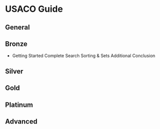 # USACO Guide 

## General

## Bronze

- Getting Started
Complete Search
Sorting & Sets
Additional
Conclusion




























## Silver

## Gold

## Platinum

## Advanced
